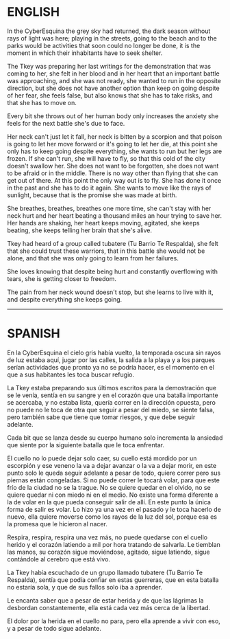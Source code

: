# ENGLISH

In the CyberEsquina the grey sky had returned, the dark season without rays of light was here; playing in the streets, going to the beach and to the parks would be activities that soon could no longer be done, it is the moment in which their inhabitants have to seek shelter.

The Tkey was preparing her last writings for the demonstration that was coming to her, she felt in her blood and in her heart that an important battle was approaching, and she was not ready, she wanted to run in the opposite direction, but she does not have another option than keep on going despite of her fear, she feels false, but also knows that she has to take risks, and that she has to move on.

Every bit she throws out of her human body only increases the anxiety she feels for the next battle she's due to face.

Her neck can't just let it fall, her neck is bitten by a scorpion and that poison is going to let her move forward or it's going to let her die, at this point she only has to keep going despite everything, she wants to run but her legs are frozen. If she can't run, she will have to fly, so that this cold of the city doesn't swallow her. She does not want to be forgotten, she does not want to be afraid or in the middle. There is no way other than flying that she can get out of there. At this point the only way out is to fly. She has done it once in the past and she has to do it again. She wants to move like the rays of sunlight, because that is the promise she was made at birth.

She breathes, breathes, breathes one more time, she can't stay with her neck hurt and her heart beating a thousand miles an hour trying to save her. Her hands are shaking, her heart keeps moving, agitated, she keeps beating, she keeps telling her brain that she's alive.

Tkey had heard of a group called tubatere (Tu Barrio Te Respalda), she felt that she could trust these warriors, that in this battle she would not be alone, and that she was only going to learn from her failures.

She loves knowing that despite being hurt and constantly overflowing with tears, she is getting closer to freedom.

The pain from her neck wound doesn't stop, but she learns to live with it, and despite everything she keeps going.

-----------------------------------------

# SPANISH

En la CyberEsquina el cielo gris había vuelto, la temporada oscura sin rayos de luz estaba aquí, jugar por las calles, la salida a la playa y a los parques serían actividades que pronto ya no se podría hacer, es el momento en el que a sus habitantes les toca buscar refugio.

La Tkey estaba preparando sus últimos escritos para la demostración que se le venía, sentía en su sangre y en el corazón que una batalla importante se acercaba, y no estaba lista, quería correr en la dirección opuesta, pero no puede no le toca de otra que seguir a pesar del miedo, se siente falsa, pero también sabe que tiene que tomar riesgos, y que debe seguir adelante.

Cada bit que se lanza desde su cuerpo humano solo incrementa la ansiedad que siente por la siguiente batalla que le toca enfrentar.

El cuello no lo puede dejar solo caer, su cuello está mordido por un escorpión y ese veneno la va a dejar avanzar o la va a dejar morir, en este punto solo le queda seguir adelante a pesar de todo, quiere correr pero sus piernas están congeladas. Si no puede correr le tocará volar, para que este frío de la ciudad no se la trague. No se quiere quedar en el olvido, no se quiere quedar ni con miedo ni en el medio. No existe una forma diferente a la de volar en la que pueda conseguir salir de allí. En este punto la única forma de salir es volar. Lo hizo ya una vez en el pasado y le toca hacerlo de nuevo, ella quiere moverse como los rayos de la luz del sol, porque esa es la promesa que le hicieron al nacer. 

Respira, respira, respira una vez más, no puede quedarse con el cuello herido y el corazón latiendo a mil por hora tratando de salvarla. Le tiemblan las manos, su corazón sigue moviéndose, agitado, sigue latiendo, sigue contándole al cerebro que está vivo.

La Tkey había escuchado de un grupo llamado tubatere (Tu Barrio Te Respalda), sentía que podía confiar en estas guerreras, que en esta batalla no estaría sola, y que de sus fallos solo iba a aprender.

Le encanta saber que a pesar de estar herida y de que las lágrimas la desbordan constantemente, ella está cada vez más cerca de la libertad.

El dolor por la herida en el cuello no para, pero ella aprende a vivir con eso, y a pesar de todo sigue adelante.
